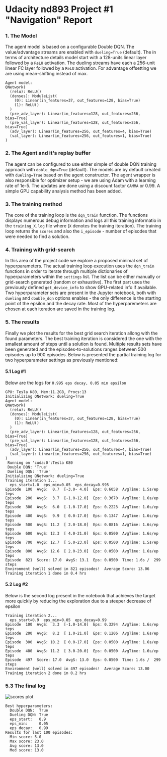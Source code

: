 # Udacity nd893 Project #1 "Navigation" Report 


### 1. The Model
The agent model is based on a configurable Double DQN. The value/advantage streams are enabled with `dueling=True` (default). The in terms of architecture details model start with a 128-units linear layer followed by a `ReLU` activation. The dueling streams have each a 256-unit linear FC layer followed by a `ReLU` activation. For advantage offsetting we are using mean-shifting instead of max.

```
Agent model:
QNetwork(
  (relu): ReLU()
  (denses): ModuleList(
    (0): Linear(in_features=37, out_features=128, bias=True)
    (1): ReLU()
  )
  (pre_adv_layer): Linear(in_features=128, out_features=256, bias=True)
  (pre_val_layer): Linear(in_features=128, out_features=256, bias=True)
  (adv_layer): Linear(in_features=256, out_features=4, bias=True)
  (val_layer): Linear(in_features=256, out_features=1, bias=True)
)
```

### 2. The Agent and it's replay buffer

The agent can be configured to use either simple of double DQN training approach with `doble_dqn=True` (default). The models are by default created with `dueling=True` based on the agent constructor. The agent wrapper is also responsible for optimizer setup - we are using Adam with a learning rate of 1e-5. The updates are done using a discount factor `GAMMA` or 0.99.
A simple GPU capability analysis method has been added. 

### 3. The training method

The core of the training loop is the `dqn_train` function. The functions displays numerous debug information and logs all this training informatio in the `training_X.log` file where (`X` denotes the training iteration). The training loop returns the `scores` and also the `i_episode` - number of episodes that were needed to find a solution.

### 4. Training with grid-search 

In this area of the project code we explore a proposed minimal set of hyperparameters. The actual training loop execution uses the `dqn_train` functions in order to iterate through multiple dictionaries of hyperparameters within the `settings` list. The list can be either manually or grid-search generated (random or exhaustive). The first part uses the previously defined `get_device_info` to show GPU-related info if available.
Two hyperparameter sets are present in the Jupyter notebook, both with `dueling` and `double_dqn` options enables - the only difference is the starting point of the epsilon and the decay rate.
Most of the hyperparemeters are chosen at each iteration are saved in the training log.

### 5. The results

Finally we plot the results for the best grid search iteration allong with the found parameters. The best training iteration is considered the one with the smallest amount of steps until a solution is found.
Multiple results sets have been generated and the episodes-to-solutions ranges between 500 episodes up to 900 episodes. Below is presented the partial training log for two hyperparameter settings as previously mentioned:


#### 5.1 Log #1

Below are the logs for `0.995 eps decay, 0.05 min epsilon`
```
GPU: Tesla K80, Mem:11.2GB, Procs:13
Initializing QNetwork: dueling=True
Agent model:
QNetwork(
  (relu): ReLU()
  (denses): ModuleList(
    (0): Linear(in_features=37, out_features=128, bias=True)
    (1): ReLU()
  )
  (pre_adv_layer): Linear(in_features=128, out_features=256, bias=True)
  (pre_val_layer): Linear(in_features=128, out_features=256, bias=True)
  (adv_layer): Linear(in_features=256, out_features=4, bias=True)
  (val_layer): Linear(in_features=256, out_features=1, bias=True)
)
 Running on 'cuda:0':Tesla K80
 Double DQN: 'True'
 Dueling DQN: 'True'
Initializing QNetwork: dueling=True
Training iteration 1...
  eps_start=1.0  eps_min=0.05  eps_decay=0.995
Episode  100  AvgS:  0.7  [-3.0- 4.0]  Eps: 0.6058  AvgTime: 1.5s/ep			teps 
Episode  200  AvgS:  3.7  [-1.0-12.0]  Eps: 0.3670  AvgTime: 1.6s/ep			teps 
Episode  300  AvgS:  6.0  [-1.0-17.0]  Eps: 0.2223  AvgTime: 1.6s/ep			teps 
Episode  400  AvgS:  9.9  [ 0.0-17.0]  Eps: 0.1347  AvgTime: 1.6s/ep			teps 
Episode  500  AvgS: 11.2  [ 2.0-18.0]  Eps: 0.0816  AvgTime: 1.6s/ep			teps 
Episode  600  AvgS: 12.3  [ 4.0-21.0]  Eps: 0.0500  AvgTime: 1.6s/ep			teps 
Episode  700  AvgS: 12.7  [ 5.0-23.0]  Eps: 0.0500  AvgTime: 1.5s/ep			teps 
Episode  800  AvgS: 12.6  [ 2.0-23.0]  Eps: 0.0500  AvgTime: 1.6s/ep			teps 
Episode  821  Score: 17.0  AvgS: 13.1  Eps: 0.0500  Time: 1.6s /  299 steps 
Environment (well) solved in 821 episodes!	Average Score: 13.06
Training iteration 1 done in 0.4 hrs
```

#### 5.2 Log #2

Below is the second log present in the notebook that achieves the target more quickly by reducing the exploration due to a steeper decrease of epsilon

```
Training iteration 2...
  eps_start=0.9  eps_min=0.05  eps_decay=0.99
Episode  100  AvgS:  3.3  [-1.0-14.0]  Eps: 0.3294  AvgTime: 1.6s/ep			teps 
Episode  200  AvgS:  8.2  [ 1.0-21.0]  Eps: 0.1206  AvgTime: 1.6s/ep			teps 
Episode  300  AvgS: 10.2  [ 0.0-17.0]  Eps: 0.0500  AvgTime: 1.6s/ep			teps 
Episode  400  AvgS: 11.2  [ 3.0-20.0]  Eps: 0.0500  AvgTime: 1.6s/ep			teps 
Episode  497  Score: 17.0  AvgS: 13.0  Eps: 0.0500  Time: 1.6s /  299 steps 
Environment (well) solved in 497 episodes!	Average Score: 13.00
Training iteration 2 done in 0.2 hrs
```

### 5.3 The final log

![scores plot](https://github.com/andreidi/Project_1_nd893/blob/master/scores_2.png)

```
Best hyperparameters:
  Double DQN:  True
  Dueling DQN: True
  eps_start:   0.9
  eps_min:     0.05
  eps_decay:   0.99
Results for last 100 episodes:
  Min score: 5.0
  Max score: 23.0
  Avg score: 13.0
  Med score: 13.0
```
